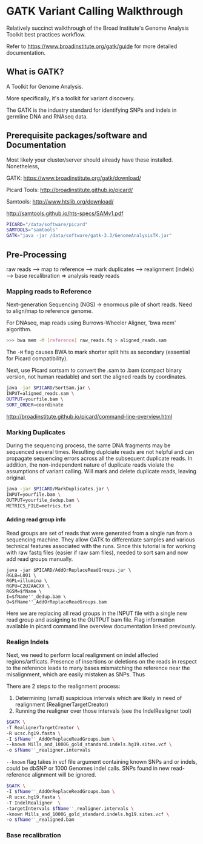 # GATK Variant Calling Walkthrough

Relatively succinct walkthrough of the Broad Institute's Genome Analysis Toolkit best practices workflow.

Refer to  https://www.broadinstitute.org/gatk/guide for more detailed documentation.

## What is GATK?

A Toolkit for Genome Analysis.

More specifically, it's a toolkit for variant discovery.

The GATK is the industry standard for identifying SNPs and indels in germline DNA and RNAseq data.

## Prerequisite packages/software and Documentation
Most likely your cluster/server should already have these installed. Nonetheless,

GATK: https://www.broadinstitute.org/gatk/download/

Picard Tools: http://broadinstitute.github.io/picard/

Samtools: http://www.htslib.org/download/

http://samtools.github.io/hts-specs/SAMv1.pdf

```bash
PICARD="/data/software/picard"
SAMTOOLS="samtools"
GATK="java -jar /data/software/gatk-3.3/GenomeAnalysisTK.jar"
```

## Pre-Processing

raw reads --> map to reference --> mark duplicates --> realignment (indels) --> base recalibration => analysis ready reads

### Mapping reads to Reference

Next-generation Sequencing (NGS) -> enormous pile of short reads. Need to align/map to reference genome. 

For DNAseq, map reads using Burrows-Wheeler Aligner, 'bwa mem' algorithm. 
```bash
>>> bwa mem -M [reference] raw_reads.fq > aligned_reads.sam
```
The ```-M``` flag causes BWA to mark shorter split hits as secondary (essential for Picard compatibility).

Next, use Picard sortsam to convert the .sam to .bam (compact binary version, not human readable) and sort the aligned reads by coordinates.
```bash
java -jar $PICARD/SortSam.jar \
INPUT=aligned_reads.sam \ 
OUTPUT=yourfile.bam \
SORT_ORDER=coordinate
```

http://broadinstitute.github.io/picard/command-line-overview.html

### Marking Duplicates

During the sequencing process, the same DNA fragments may be sequenced several times. Resulting duplciate reads are not helpful and can propagate sequencing errors across all the subsequent duplicate reads. In addition, the non-independent nature of duplicate reads violate the assumptions of variant calling. Will mark and delete duplicate reads, leaving original.

```bash
java -jar $PICARD/MarkDuplicates.jar \
INPUT=yourfile.bam \
OUTPUT=yourfile_dedup.bam \
METRICS_FILE=metrics.txt
```

#### Adding read group info

Read groups are set of reads that were generated from a single run from a sequencing machine. They allow GATK to differentiate samples and various technical features associated with the runs. Since this tutorial is for working with raw fastq files (easier if raw sam files), needed to sort sam and now add read groups manually. 

```bash-
java -jar $PICARD/AddOrReplaceReadGroups.jar \
RGLB=L001 \
RGPL=illumina \
RGPU=C2U2AACXX \
RGSM=$fName \
I=$fName''_dedup.bam \
O=$fName''_AddOrReplaceReadGroups.bam
```

Here we are replacing all read groups in the INPUT file with a single new read group and assigning to the OUTPUT bam file. Flag information available in picard command line overview documentation linked previously.

### Realign Indels

Next, we need to perform local realignment on indel affected regions/artficats. Presence of insertions or deletions on the reads in respect to the reference leads to many bases mismatching the reference near the misalignment, which are easily mistaken as SNPs. Thus 

There are 2 steps to the realignment process:

1. Determining (small) suspicious intervals which are likely in need of realignment (RealignerTargetCreator)
2. Running the realigner over those intervals (see the IndelRealigner tool)

```bash
$GATK \
-T RealignerTargetCreator \
-R ucsc.hg19.fasta \
-I $fName''_AddOrReplaceReadGroups.bam \
--known Mills_and_1000G_gold_standard.indels.hg19.sites.vcf \
-o $fName''_realigner.intervals
```

```--known``` flag takes in vcf file argument containing known SNPs and or indels, could be dbSNP or 1000 Genomes indel calls. SNPs found in new read-reference alignment will be ignored.

```bash
$GATK \
-I $fName''_AddOrReplaceReadGroups.bam \
-R ucsc.hg19.fasta \
-T IndelRealigner  \
-targetIntervals $fName''_realigner.intervals \
-known Mills_and_1000G_gold_standard.indels.hg19.sites.vcf \
-o $fName''_realigned.bam
```

### Base recalibration
